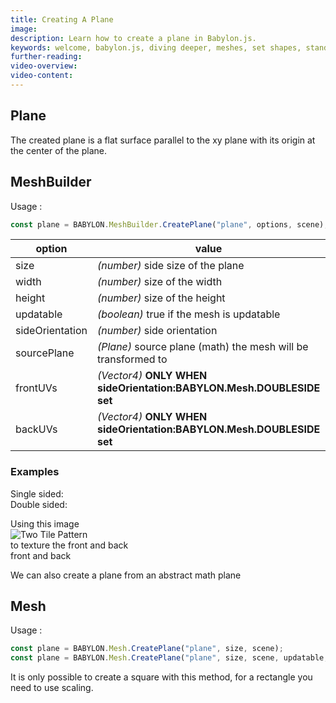 ```yaml
---
title: Creating A Plane
image: 
description: Learn how to create a plane in Babylon.js.
keywords: welcome, babylon.js, diving deeper, meshes, set shapes, standard shapes, plane
further-reading:
video-overview:
video-content:
---
```


## Plane
The created plane is a flat surface parallel to the xy plane with its origin at the center of the plane.

## MeshBuilder
Usage :
```javascript
const plane = BABYLON.MeshBuilder.CreatePlane("plane", options, scene); //scene is optional and defaults to the current scene
```

option|value|default value
--------|-----|-------------
size|_(number)_ side size of the plane|1
width|_(number)_ size of the width|size
height|_(number)_ size of the height|size
updatable|_(boolean)_ true if the mesh is updatable|false
sideOrientation|_(number)_ side orientation|DEFAULTSIDE
sourcePlane|_(Plane)_ source plane (math) the mesh will be transformed to|null
frontUVs|_(Vector4)_  **ONLY WHEN sideOrientation:BABYLON.Mesh.DOUBLESIDE set** | Vector4(0,0, 1,1) 
backUVs|_(Vector4)_  **ONLY WHEN sideOrientation:BABYLON.Mesh.DOUBLESIDE set** | Vector4(0,0, 1,1) 

### Examples
Single sided: <Playground id="#Q9VZS9#4" title="Create a Single Sided Plane" description="Simple example of creating a single sided plane." image=""/>  
Double sided: <Playground id="#Q9VZS9#2" title="Create a Double Sided Plane" description="Simple example of creating a double sided plane." image=""/>

Using this image  
![Two Tile Pattern](/img/how_to/Mesh/tiles2.jpg)  
to texture the front and back  
front and back <Playground id="#Q9VZS9#3" title="Front and Back Texture" description="Simple example of assigning front and back textures to a plane." image=""/>

We can also create a plane from an abstract math plane  
<Playground id="#Q9VZS9#1" title="Create a Plane From Math Path" description="Simple example of creating a plane from an abstract math plane." image=""/>

## Mesh
Usage :
```javascript
const plane = BABYLON.Mesh.CreatePlane("plane", size, scene);
const plane = BABYLON.Mesh.CreatePlane("plane", size, scene, updatable, sideOrientation); //optional parameters after scene
```

It is only possible to create a square with this method, for a rectangle you need to use scaling.